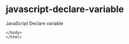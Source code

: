 # javascript-declare-variable
JavaScript Declare variable
<!DOCTYPE html>
<html lang="en">
<head>
	<meta charset="UTF-8">
  <meta name="viewport" content="width=device-width, initial-scale=1">
  <meta http-equiv="X-UA-Compatible" content="IE=edge">
 <link rel="stylesheet" href="https://maxcdn.bootstrapcdn.com/bootstrap/4.5.2/css/bootstrap.min.css">
 <script src="https://kit.fontawesome.com/b99e675b6e.js"></script>
 
<title>JavaScript</title> 

</head>      
	<body>
		
   <script>
   var name, age, country;
   
   name="Mansur";
   age= 45;
   country= "Bangladesh";
   document.write(name);
   document.write(age);
   document.write(country);
   </script>
	</body>
	</html>
